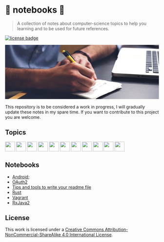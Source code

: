 [license]: http://creativecommons.org/licenses/by-nc-sa/4.0/
[license-badge]: https://img.shields.io/badge/License-CC%20BY--NC--SA%204.0-lightgrey.svg?style=for-the-badge

# 📓 notebooks 🚧

> A collection of notes about computer-science topics to help you learning and
> to be used for future references.

[![license badge][license-badge]][license]

![notebooks-header](.github/notebooks.jpg)

This repository is to be considered a work in progress, I will gradually update
these notes in my spare time. If you want to contribute to this project you are
welcome.

## Topics

<img height="32" width="32" src="https://cdn.jsdelivr.net/npm/simple-icons@latest/icons/android.svg" />  <img height="32" width="32" src="https://cdn.jsdelivr.net/npm/simple-icons@latest/icons/python.svg" /> <img height="32" width="32" src="https://cdn.jsdelivr.net/npm/simple-icons@latest/icons/vagrant.svg" /> <img height="32" width="32" src="https://cdn.jsdelivr.net/npm/simple-icons@latest/icons/git.svg" /> <img height="32" width="32" src="https://cdn.jsdelivr.net/npm/simple-icons@latest/icons/rust.svg" /> <img height="32" width="32" src="https://cdn.jsdelivr.net/npm/simple-icons@latest/icons/vim.svg" /> <img height="32" width="32" src="https://cdn.jsdelivr.net/npm/simple-icons@latest/icons/markdown.svg" /> <img height="32" width="32" src="https://cdn.jsdelivr.net/npm/simple-icons@latest/icons/java.svg" /> <img height="32" width="32" src="https://cdn.jsdelivr.net/npm/simple-icons@latest/icons/kotlin.svg" /> <img height="32" width="32" src="https://cdn.jsdelivr.net/npm/simple-icons@latest/icons/typescript.svg" /> <img height="32" width="32" src="https://cdn.jsdelivr.net/npm/simple-icons@latest/icons/cplusplus.svg" />

## Notebooks

- [Android](./android/README.md);
- [OAuth2](./oauth2/oauth2.md)
- [Tips and tools to write your readme file](./markdown/readme-tips-tools.md)
- [Rust](./programming_languages/rust.md)
- [Vagrant](./devops/vagrant.md)
- [RxJava2](./rxjava2/README.md)

## License

This work is licensed under a [Creative Commons Attribution-NonCommercial-ShareAlike 4.0 International License][license].
